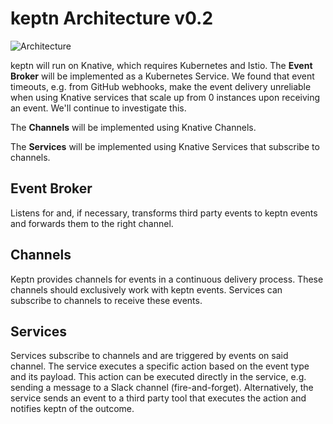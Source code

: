 # keptn Architecture v0.2

![Architecture](./res/architecturev0.2.jpg)

keptn will run on Knative, which requires Kubernetes and Istio. The **Event Broker** will be implemented as a Kubernetes Service. We found that event timeouts, e.g. from GitHub webhooks, make the event delivery unreliable when using Knative services that scale up from 0 instances upon receiving an event. We'll continue to investigate this.

The **Channels** will be implemented using Knative Channels.

The **Services** will be implemented using Knative Services that subscribe to channels.

## Event Broker
Listens for and, if necessary, transforms third party events to keptn events and forwards them to the right channel.

## Channels
Keptn provides channels for events in a continuous delivery process. These channels should exclusively work with keptn events. Services can subscribe to channels to receive these events.

## Services
Services subscribe to channels and are triggered by events on said channel. The service executes a specific action based on the event type and its payload. This action can be executed directly in the service, e.g. sending a message to a Slack channel (fire-and-forget). Alternatively, the service sends an event to a third party tool that executes the action and notifies keptn of the outcome.
